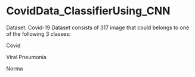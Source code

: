# CovidData_ClassifierUsing_CNN

Dataset:  Covid-19 Dataset consists of 317 image that could belongs to one of the following 3 classes:

Covid

Viral Pneumonia

Norma
